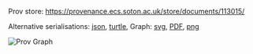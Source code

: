 
Prov store: https://provenance.ecs.soton.ac.uk/store/documents/113015/

Alternative serialisations: [json](https://provenance.ecs.soton.ac.uk/store/documents/113015.json), [turtle](https://provenance.ecs.soton.ac.uk/store/documents/113015.ttl),
Graph: [svg](https://provenance.ecs.soton.ac.uk/store/documents/113015.svg), [PDF](https://provenance.ecs.soton.ac.uk/store/documents/113015.pdf), [png](https://provenance.ecs.soton.ac.uk/store/documents/113015.png)

![Prov Graph](https://provenance.ecs.soton.ac.uk/store/documents/113015.png)

        